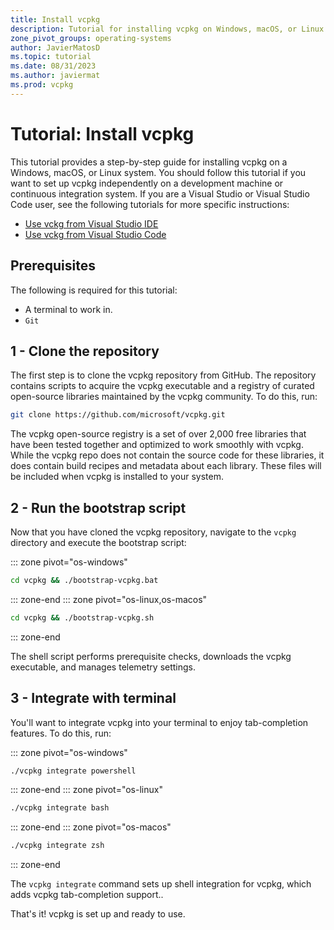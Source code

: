 ```yaml
---
title: Install vcpkg
description: Tutorial for installing vcpkg on Windows, macOS, or Linux systems
zone_pivot_groups: operating-systems
author: JavierMatosD
ms.topic: tutorial
ms.date: 08/31/2023
ms.author: javiermat
ms.prod: vcpkg
---
```


# Tutorial: Install vcpkg

This tutorial provides a step-by-step guide for installing vcpkg on a Windows, macOS, or Linux system. You should follow this tutorial if you want to set up vcpkg independently on a development machine or continuous integration system. If you are a Visual Studio or Visual Studio Code user, see the following tutorials for more specific instructions:

- [Use vckg from Visual Studio IDE]()
- [Use vckg from Visual Studio Code]()

## Prerequisites

The following is required for this tutorial:

- A terminal to work in.
- `Git`

## 1 - Clone the repository

The first step is to clone the vcpkg repository from GitHub. The repository contains scripts to acquire the vcpkg executable and a registry of curated open-source libraries maintained by the vcpkg community. To do this, run:

```bash
git clone https://github.com/microsoft/vcpkg.git
```

The vcpkg open-source registry is a set of over 2,000 free libraries that have been tested together and optimized to work smoothly with vcpkg. While the vcpkg repo does not contain the source code for these libraries, it does contain build recipes and metadata about each library. These files will be included when vcpkg is installed to your system.

## 2 - Run the bootstrap script

Now that you have cloned the vcpkg repository, navigate to the `vcpkg` directory and execute the bootstrap script:

::: zone pivot="os-windows"

```bash
cd vcpkg && ./bootstrap-vcpkg.bat
```

::: zone-end
::: zone pivot="os-linux,os-macos"

```bash
cd vcpkg && ./bootstrap-vcpkg.sh
```

::: zone-end

The shell script performs prerequisite checks, downloads the vcpkg executable, and manages telemetry settings.

## 3 - Integrate with terminal

You'll want to integrate vcpkg into your terminal to enjoy tab-completion features. To do this, run:

::: zone pivot="os-windows"

```bash
./vcpkg integrate powershell
```

::: zone-end
::: zone pivot="os-linux"

```bash
./vcpkg integrate bash
```

::: zone-end
::: zone pivot="os-macos"

```bash
./vcpkg integrate zsh
```

::: zone-end

The `vcpkg integrate` command sets up shell integration for vcpkg, which adds vcpkg tab-completion support..

That's it! vcpkg is set up and ready to use.
